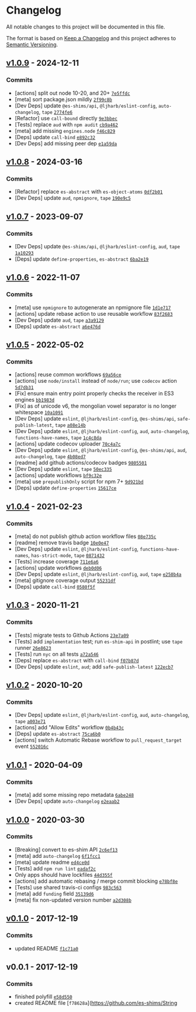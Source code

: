 # Changelog

All notable changes to this project will be documented in this file.

The format is based on [Keep a Changelog](https://keepachangelog.com/en/1.0.0/)
and this project adheres to [Semantic Versioning](https://semver.org/spec/v2.0.0.html).

## [v1.0.9](https://github.com/es-shims/String.prototype.trimEnd/compare/v1.0.8...v1.0.9) - 2024-12-11

### Commits

- [actions] split out node 10-20, and 20+ [`7e5ffdc`](https://github.com/es-shims/String.prototype.trimEnd/commit/7e5ffdc2ab30b09e19773f35df5dceffddc660d4)
- [meta] sort package.json mildly [`2f99c8b`](https://github.com/es-shims/String.prototype.trimEnd/commit/2f99c8bc69d50dc0c56af3900cc31129ef42bc1b)
- [Dev Deps] update `@es-shims/api`, `@ljharb/eslint-config`, `auto-changelog`, `tape` [`2774fe6`](https://github.com/es-shims/String.prototype.trimEnd/commit/2774fe6660c9de92eacf2a8173f494aa151b1fc1)
- [Refactor] use `call-bound` directly [`9e3bbec`](https://github.com/es-shims/String.prototype.trimEnd/commit/9e3bbec66695b715ec38f832aa472e1a82ffe095)
- [Tests] replace `aud` with `npm audit` [`cb9a462`](https://github.com/es-shims/String.prototype.trimEnd/commit/cb9a4623b86d2a91cb0a5b704739b6fe43078abd)
- [meta] add missing `engines.node` [`f46c829`](https://github.com/es-shims/String.prototype.trimEnd/commit/f46c829985a3c78e92482247fe30800781b4a9e3)
- [Deps] update `call-bind` [`e892c32`](https://github.com/es-shims/String.prototype.trimEnd/commit/e892c32d30aaaee372c8159b7ac94d564cf7f0e9)
- [Dev Deps] add missing peer dep [`e1a59da`](https://github.com/es-shims/String.prototype.trimEnd/commit/e1a59da39cc18bbe546371b12d39f86b4c947896)

## [v1.0.8](https://github.com/es-shims/String.prototype.trimEnd/compare/v1.0.7...v1.0.8) - 2024-03-16

### Commits

- [Refactor] replace `es-abstract` with `es-object-atoms` [`0df2b01`](https://github.com/es-shims/String.prototype.trimEnd/commit/0df2b018d3ba214e2435b9841a7a03fc06c24fd0)
- [Dev Deps] update `aud`, `npmignore`, `tape` [`190e9c5`](https://github.com/es-shims/String.prototype.trimEnd/commit/190e9c5d74f84d8f90f61c9e9ad4b05f657df830)

## [v1.0.7](https://github.com/es-shims/String.prototype.trimEnd/compare/v1.0.6...v1.0.7) - 2023-09-07

### Commits

- [Dev Deps] update `@es-shims/api`, `@ljharb/eslint-config`, `aud`, `tape` [`1a10293`](https://github.com/es-shims/String.prototype.trimEnd/commit/1a102935636b564cd346d83666f62a9398864081)
- [Deps] update `define-properties`, `es-abstract` [`6ba2e19`](https://github.com/es-shims/String.prototype.trimEnd/commit/6ba2e19a78f9c63bad2daf0627ce7f2e33f1aeb9)

## [v1.0.6](https://github.com/es-shims/String.prototype.trimEnd/compare/v1.0.5...v1.0.6) - 2022-11-07

### Commits

- [meta] use `npmignore` to autogenerate an npmignore file [`1d1e717`](https://github.com/es-shims/String.prototype.trimEnd/commit/1d1e71720ada81e484c9bffb386f65d7a6a1335e)
- [actions] update rebase action to use reusable workflow [`83f2683`](https://github.com/es-shims/String.prototype.trimEnd/commit/83f268325cc37ca72bea995281167a9d2821810b)
- [Dev Deps] update `aud`, `tape` [`a3a9129`](https://github.com/es-shims/String.prototype.trimEnd/commit/a3a9129dd995a949bdb93d278f403aa400e088ed)
- [Deps] update `es-abstract` [`a6e476d`](https://github.com/es-shims/String.prototype.trimEnd/commit/a6e476dc0120a41a22e66b5079bf3b407da387fa)

## [v1.0.5](https://github.com/es-shims/String.prototype.trimEnd/compare/v1.0.4...v1.0.5) - 2022-05-02

### Commits

- [actions] reuse common workflows [`69a56ce`](https://github.com/es-shims/String.prototype.trimEnd/commit/69a56ce95343848d5e498f8e939a0697db8ac9f2)
- [actions] use `node/install` instead of `node/run`; use `codecov` action [`5d7db31`](https://github.com/es-shims/String.prototype.trimEnd/commit/5d7db314948faac975705db56305b6cc3dae7ba9)
- [Fix] ensure main entry point properly checks the receiver in ES3 engines [`bb1983d`](https://github.com/es-shims/String.prototype.trimEnd/commit/bb1983dc27504733ab883a42f55b134f679a642d)
- [Fix] as of unicode v6, the mongolian vowel separator is no longer whitespace [`10a1091`](https://github.com/es-shims/String.prototype.trimEnd/commit/10a10916e1ffc8cdab78515b2cc521cc74c08277)
- [Dev Deps] update `eslint`, `@ljharb/eslint-config`, `@es-shims/api`, `safe-publish-latest`, `tape` [`a08e14b`](https://github.com/es-shims/String.prototype.trimEnd/commit/a08e14bfea5e27d419ef742e83f467a169a69971)
- [Dev Deps] update `eslint`, `@ljharb/eslint-config`, `aud`, `auto-changelog`, `functions-have-names`, `tape` [`1c4c8da`](https://github.com/es-shims/String.prototype.trimEnd/commit/1c4c8dab4aefc1c5823a61b5a0286bb6fe1e036c)
- [actions] update codecov uploader [`70c4a7c`](https://github.com/es-shims/String.prototype.trimEnd/commit/70c4a7c566fd5bf72475df9318ec2cd218ceca26)
- [Dev Deps] update `eslint`, `@ljharb/eslint-config`, `@es-shims/api`, `aud`, `auto-changelog`, `tape` [`4b08ed7`](https://github.com/es-shims/String.prototype.trimEnd/commit/4b08ed78a579585b593b3ca4ac7919d13906e840)
- [readme] add github actions/codecov badges [`9805501`](https://github.com/es-shims/String.prototype.trimEnd/commit/980550105b304385bcccb8ec05a247e02c24d04a)
- [Dev Deps] update `eslint`, `tape` [`50ec335`](https://github.com/es-shims/String.prototype.trimEnd/commit/50ec335ed42b59d1ab626dbe412f4ae23ab99b4b)
- [actions] update workflows [`bf9c32e`](https://github.com/es-shims/String.prototype.trimEnd/commit/bf9c32efe08e98b53302df67581dc971b7a758cd)
- [meta] use `prepublishOnly` script for npm 7+ [`9d921bd`](https://github.com/es-shims/String.prototype.trimEnd/commit/9d921bdbcaf8cebebbc302e6df518cbc3e4907bd)
- [Deps] update `define-properties` [`15617ce`](https://github.com/es-shims/String.prototype.trimEnd/commit/15617ced8ac2ea3ab8324a04d16fd294b12059b5)

## [v1.0.4](https://github.com/es-shims/String.prototype.trimEnd/compare/v1.0.3...v1.0.4) - 2021-02-23

### Commits

- [meta] do not publish github action workflow files [`08e735c`](https://github.com/es-shims/String.prototype.trimEnd/commit/08e735cd55b00ae78a9dc16c6b4e786f7931085b)
- [readme] remove travis badge [`10e0e47`](https://github.com/es-shims/String.prototype.trimEnd/commit/10e0e47cb2ecfd171e68b40f8486c5d007dcf3ef)
- [Dev Deps] update `eslint`, `@ljharb/eslint-config`, `functions-have-names`, `has-strict-mode`, `tape` [`0871432`](https://github.com/es-shims/String.prototype.trimEnd/commit/0871432c70c2f6a3929acd740a5d1f57c939f345)
- [Tests] increase coverage [`711e6a6`](https://github.com/es-shims/String.prototype.trimEnd/commit/711e6a66660f30f7a30fef536be435af1a13d05c)
- [actions] update workflows [`deb0d06`](https://github.com/es-shims/String.prototype.trimEnd/commit/deb0d06f41ac1c3e1e640ecd1cf0e69303ab5799)
- [Dev Deps] update `eslint`, `@ljharb/eslint-config`, `aud`, `tape` [`e250b4a`](https://github.com/es-shims/String.prototype.trimEnd/commit/e250b4a38401e7c02a067dab26cc68316da47ef7)
- [meta] gitignore coverage output [`55231df`](https://github.com/es-shims/String.prototype.trimEnd/commit/55231dfd9829277ba5c3f07be5434dc385703ca9)
- [Deps] update `call-bind` [`0580f5f`](https://github.com/es-shims/String.prototype.trimEnd/commit/0580f5f915ecb87677764d03fe3cf023e3bee7d8)

## [v1.0.3](https://github.com/es-shims/String.prototype.trimEnd/compare/v1.0.2...v1.0.3) - 2020-11-21

### Commits

- [Tests] migrate tests to Github Actions [`23e7a09`](https://github.com/es-shims/String.prototype.trimEnd/commit/23e7a09a4ad37c21c3db3d7761212c7d84a371a2)
- [Tests] add `implementation` test; run `es-shim-api` in postlint; use `tape` runner [`26e8623`](https://github.com/es-shims/String.prototype.trimEnd/commit/26e8623cf35c1859d0b482d4bb5b3450d101a810)
- [Tests] run `nyc` on all tests [`a72a546`](https://github.com/es-shims/String.prototype.trimEnd/commit/a72a546f671c5d3ac65dff68b4db1a1cc7089bfd)
- [Deps] replace `es-abstract` with `call-bind` [`f07b87d`](https://github.com/es-shims/String.prototype.trimEnd/commit/f07b87dd452090a2601d666edceb1daa90d45f24)
- [Dev Deps] update `eslint`, `aud`; add `safe-publish-latest` [`122ecb7`](https://github.com/es-shims/String.prototype.trimEnd/commit/122ecb726b1dc043b9ef27fa5a7b4172a4d5df37)

## [v1.0.2](https://github.com/es-shims/String.prototype.trimEnd/compare/v1.0.1...v1.0.2) - 2020-10-20

### Commits

- [Dev Deps] update `eslint`, `@ljharb/eslint-config`, `aud`, `auto-changelog`, `tape` [`a003e71`](https://github.com/es-shims/String.prototype.trimEnd/commit/a003e7166d8de16c551a14b0ec855187357cce43)
- [actions] add "Allow Edits" workflow [`0b4b43c`](https://github.com/es-shims/String.prototype.trimEnd/commit/0b4b43cb605f7b3532e61c43dfc7f1795296c5a4)
- [Deps] update `es-abstract` [`75ca6b0`](https://github.com/es-shims/String.prototype.trimEnd/commit/75ca6b0e9757d64013ae863cfaac49ebcb36f1cf)
- [actions] switch Automatic Rebase workflow to `pull_request_target` event [`552016c`](https://github.com/es-shims/String.prototype.trimEnd/commit/552016cb631ac13c12bbbc0d6dd65012e5e79583)

## [v1.0.1](https://github.com/es-shims/String.prototype.trimEnd/compare/v1.0.0...v1.0.1) - 2020-04-09

### Commits

- [meta] add some missing repo metadata [`6abe248`](https://github.com/es-shims/String.prototype.trimEnd/commit/6abe248ba0b57a8b0e16bbe01de07a4d37c421bc)
- [Dev Deps] update `auto-changelog` [`e2eaab2`](https://github.com/es-shims/String.prototype.trimEnd/commit/e2eaab2fd1bc27a3d224b3d76db16190c1dd6d08)

## [v1.0.0](https://github.com/es-shims/String.prototype.trimEnd/compare/v0.1.0...v1.0.0) - 2020-03-30

### Commits

- [Breaking] convert to es-shim API [`2c6ef13`](https://github.com/es-shims/String.prototype.trimEnd/commit/2c6ef13d3f0b07a9bc55e367b311dbb731780405)
- [meta] add `auto-changelog` [`6f1fcc1`](https://github.com/es-shims/String.prototype.trimEnd/commit/6f1fcc1739de1e9541bd603b659807646a13dd7f)
- [meta] update readme [`ed4ce0d`](https://github.com/es-shims/String.prototype.trimEnd/commit/ed4ce0d84d53e626b48375c5959be20332464eaf)
- [Tests] add `npm run lint` [`eadaf2c`](https://github.com/es-shims/String.prototype.trimEnd/commit/eadaf2c83f2d791b54d80d7b30a9961ebc0f246f)
- Only apps should have lockfiles [`44d355f`](https://github.com/es-shims/String.prototype.trimEnd/commit/44d355f7dafcb0b51c5001824b07f7a2b9f1d06e)
- [actions] add automatic rebasing / merge commit blocking [`e78bf8e`](https://github.com/es-shims/String.prototype.trimEnd/commit/e78bf8e5fc04fcb3379dd1c98360d7df4f9ea7d6)
- [Tests] use shared travis-ci configs [`983c563`](https://github.com/es-shims/String.prototype.trimEnd/commit/983c5639efca2c9bb8b93ebbb917fbcb2561b94c)
- [meta] add `funding` field [`35139d6`](https://github.com/es-shims/String.prototype.trimEnd/commit/35139d6236ceacfc1501d08fb196d18a936ee583)
- [meta] fix non-updated version number [`a2d308b`](https://github.com/es-shims/String.prototype.trimEnd/commit/a2d308b99967ca427936c54747175794ca7336e1)

## [v0.1.0](https://github.com/es-shims/String.prototype.trimEnd/compare/v0.0.1...v0.1.0) - 2017-12-19

### Commits

- updated README [`f1c71a0`](https://github.com/es-shims/String.prototype.trimEnd/commit/f1c71a0a882e89e1c207ed2b316d91670be2b075)

## v0.0.1 - 2017-12-19

### Commits

- finished polyfill [`e58d550`](https://github.com/es-shims/String.prototype.trimEnd/commit/e58d550ab8695924ff4221ebe91f00f29801aa4b)
- created README file [`f78628a`](https://github.com/es-shims/String